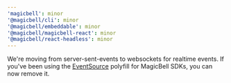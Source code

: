 ```yaml
---
'magicbell': minor
'@magicbell/cli': minor
'@magicbell/embeddable': minor
'@magicbell/magicbell-react': minor
'@magicbell/react-headless': minor
---
```


We're moving from server-sent-events to websockets for realtime events. If you've been using the [EventSource](https://www.npmjs.com/package/eventsource) polyfill for MagicBell SDKs, you can now remove it.
